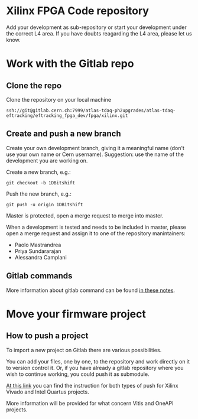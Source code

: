 # Xilinx FPGA Code repository

Add your development as sub-repository or start your development under the correct L4 area.
If you have doubts reagarding the L4 area, please let us know.

# Work with the Gitlab repo
## Clone the repo

Clone the repository on your local machine

```
ssh://git@gitlab.cern.ch:7999/atlas-tdaq-ph2upgrades/atlas-tdaq-eftracking/eftracking_fpga_dev/fpga/xilinx.git
```

## Create and push a new branch

Create your own development branch, giving it a meaningful name (don't use your own name or Cern username).
Suggestion: use the name of the development you are working on.

Create a new branch, e.g.:

```
git checkout -b 1DBitshift
```

Push the new branch, e.g.:

```
git push -u origin 1DBitshift
```

Master is protected, open a merge request to merge into master.

When a development is tested and needs to be included in master, please open a merge request and assign it to one of the repository manintainers:

- Paolo Mastrandrea
- Priya Sundararajan
- Alessandra Camplani

## Gitlab commands

More information about gitlab command can be found [in these notes](https://heterogeneous-tools-notes.docs.cern.ch/Gitlab_Info/Gitlab_tech/).


# Move your firmware project

## How to push a project
To import a new project on Gitlab there are various possibilities.

You can add your files, one by one, to the repository and work directly on it to version control it.
Or, if you have already a gitlab repository where you wish to continue working, you could push it as submodule.

[At this link](https://heterogeneous-tools-notes.docs.cern.ch/Gitlab_Info/IDE_project/) you can find the instruction for both types of push for Xilinx Vivado and Intel Quartus projects.

More information will be provided for what concern Vitis and OneAPI projects.


